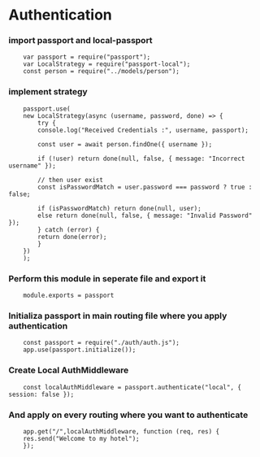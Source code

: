 # Authentication

### import passport and local-passport

        var passport = require("passport");
        var LocalStrategy = require("passport-local");
        const person = require("../models/person");

### implement strategy

        passport.use(
        new LocalStrategy(async (username, password, done) => {
            try {
            console.log("Received Credentials :", username, passport);

            const user = await person.findOne({ username });

            if (!user) return done(null, false, { message: "Incorrect username" });

            // then user exist
            const isPasswordMatch = user.password === password ? true : false;

            if (isPasswordMatch) return done(null, user);
            else return done(null, false, { message: "Invalid Password" });
            } catch (error) {
            return done(error);
            }
        })
        );

### Perform this module in seperate file and export it

        module.exports = passport

### Initializa passport in main routing file where you apply authentication

        const passport = require("./auth/auth.js");
        app.use(passport.initialize());

### Create Local AuthMiddleware 

        const localAuthMiddleware = passport.authenticate("local", { session: false });

### And apply on every routing where you want to authenticate

        app.get("/",localAuthMiddleware, function (req, res) {
        res.send("Welcome to my hotel");
        });
        
